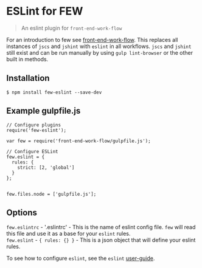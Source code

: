ESLint for FEW
==============

> An eslint plugin for `front-end-work-flow`

For an introduction to few see
[front-end-work-flow](https://github.com/taylor1791/front-end-work-flow).
This replaces all instances of `jscs` and `jshint` with `eslint` in all
workflows. `jscs` and `jshint` still exist and can be run manually by using
`gulp lint-browser` or the other built in methods.

Installation
------------

    $ npm install few-eslint --save-dev

Example gulpfile.js
-------
```
// Configure plugins
require('few-eslint');

var few = require('front-end-work-flow/gulpfile.js');

// Configure ESLint
few.eslint = {
  rules: {
    strict: [2, 'global']
  }
};


few.files.node = ['gulpfile.js'];
```

Options
-------
`few.eslintrc` - '.eslintrc' - This is the name of eslint config file.
`few` will read this file and use it as a base for your `eslint` rules.  
`few.eslint` - `{ rules: {} }` - This is a json object that will define your 
eslint rules.

To see how to configure `eslint`, see the `eslint` 
[user-guide](http://eslint.org/docs/user-guide/configuring).

